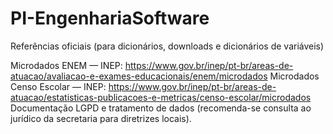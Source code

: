 # PI-EngenhariaSoftware
Referências oficiais (para dicionários, downloads e dicionários de variáveis)

Microdados ENEM — INEP: https://www.gov.br/inep/pt-br/areas-de-atuacao/avaliacao-e-exames-educacionais/enem/microdados
Microdados Censo Escolar — INEP: https://www.gov.br/inep/pt-br/areas-de-atuacao/estatisticas-publicacoes-e-metricas/censo-escolar/microdados
Documentação LGPD e tratamento de dados (recomenda-se consulta ao jurídico da secretaria para diretrizes locais).
